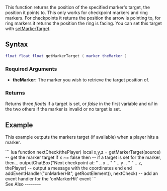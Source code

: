 This function returns the position of the specified marker's target, the position it points to. This only works for checkpoint markers and ring markers. For checkpoints it returns the position the arrow is pointing to, for ring markers it returns the position the ring is facing. You can set this target with [setMarkerTarget](/docs/setmarkertarget.md "wikilink").

Syntax
------

``` lua
float float float getMarkerTarget ( marker theMarker )   
```

### Required Arguments

-   **theMarker:** The marker you wish to retrieve the target position of.

### Returns

Returns three *float*s if a target is set, or *false* in the first variable and *nil* in the two others if the marker is invalid or no target is set.

Example
-------

This example outputs the markers target (if available) when a player hits a marker.

<section show="true" name="Server" class="server">
``` lua
function nextCheck(thePlayer)
    local x,y,z = getMarkerTarget(source)    -- get the marker target
    if x ~= false then                       -- if a target is set for the marker, then...
        outputChatBox("Next checkpoint at: " .. x .. " " .. y .. " " .. z, thePlayer) -- output a message with the coordinates
    end
end
addEventHandler("onMarkerHit", getRootElement(), nextCheck) -- add an event handler for the 'onMarkerHit' event
```

</section>
See Also
--------
